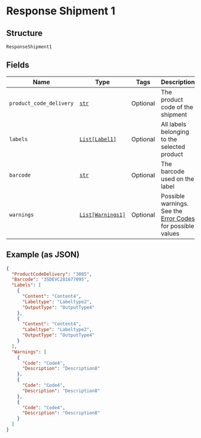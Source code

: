 
# Response Shipment 1

## Structure

`ResponseShipment1`

## Fields

| Name | Type | Tags | Description |
|  --- | --- | --- | --- |
| `product_code_delivery` | [`str`](../../doc/models/string-enum.md) | Optional | The product code of the shipment |
| `labels` | [`List[Label1]`](../../doc/models/label-1.md) | Optional | All labels belonging to the selected product |
| `barcode` | [`str`](../../doc/models/string-enum.md) | Optional | The barcode used on the label |
| `warnings` | [`List[Warnings1]`](../../doc/models/warnings-1.md) | Optional | Possible warnings. See the [Error Codes](#tag/Error-codes) for possible values |

## Example (as JSON)

```json
{
  "ProductCodeDelivery": "3085",
  "Barcode": "3SDEVC281677095",
  "Labels": [
    {
      "Content": "Content4",
      "Labeltype": "Labeltype2",
      "OutputType": "OutputType4"
    },
    {
      "Content": "Content4",
      "Labeltype": "Labeltype2",
      "OutputType": "OutputType4"
    }
  ],
  "Warnings": [
    {
      "Code": "Code4",
      "Description": "Description8"
    },
    {
      "Code": "Code4",
      "Description": "Description8"
    },
    {
      "Code": "Code4",
      "Description": "Description8"
    }
  ]
}
```

